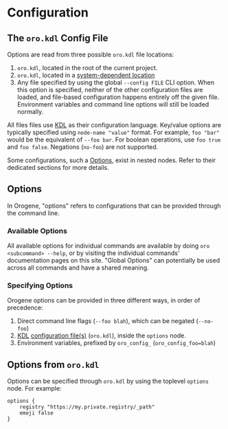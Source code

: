 # Configuration

## The `oro.kdl` Config File

Options are read from three possible `oro.kdl` file locations:

1. `oro.kdl`, located in the root of the current project.
2. `oro.kdl`, located in a [system-dependent
   location](https://docs.rs/directories/latest/directories/struct.ProjectDirs.html#method.config_dir)
3. Any file specified by using the global `--config FILE` CLI option. When
   this option is specified, neither of the other configuration files are
   loaded, and file-based configuration happens entirely off the given file.
   Environment variables and command line options will still be loaded
   normally.

All files files use [KDL](https://kdl.dev) as their configuration language.
Key/value options are typically specified using `node-name "value"` format.
For example, `foo "bar"` would be the equivalent of `--foo bar`. For boolean
operations, use `foo true` and `foo false`. Negations (`no-foo`) are not
supported.

Some configurations, such a [Options](#options-from-orokdl), exist in nested
nodes. Refer to their dedicated sections for more details.

## Options

In Orogene, "options" refers to configurations that can be provided through
the command line.

### Available Options

All available options for individual commands are available by doing `oro
<subcommand> --help`, or by visiting the individual commands' documentation
pages on this site. "Global Options" can potentially be used across all
commands and have a shared meaning.

### Specifying Options

Orogene options can be provided in three different ways, in order of precedence:

1. Direct command line flags (`--foo blah`), which can be negated (`--no-foo`)
2. [KDL](https://kdl.dev) [configuration file(s)](#configuration-files)
   (`oro.kdl`), inside the `options` node.
3. Environment variables, prefixed by `oro_config_` (`oro_config_foo=blah`)

## Options from `oro.kdl`

Options can be specified through `oro.kdl` by using the toplevel `options`
node. For example:

```kdl
options {
    registry "https://my.private.registry/_path"
    emoji false
}
```
